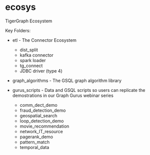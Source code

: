 # ecosys
TigerGraph Ecosystem

Key Folders:
* etl - The Connector Ecosystem
  * dist_split
  * kafka connector
  * spark loader
  * tg_connect
  * JDBC driver (type 4)

* graph_algorithms - The GSQL graph algorithm library

* gurus_scripts - Data and GSQL scripts so users can replicate the demostrations in our Graph Gurus webinar series
  * comm_dect_demo
  * fraud_detection_demo
  * geospatial_search
  * loop_detection_demo
  * movie_recommendation
  * network_IT_resource
  * pagerank_demo
  * pattern_match
  * temporal_data
